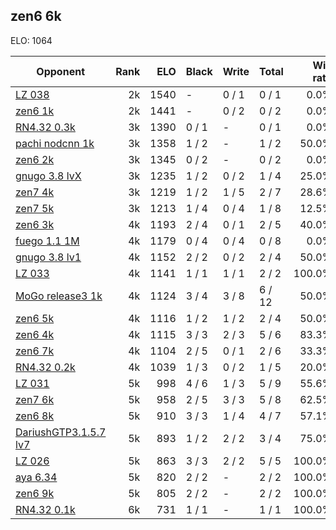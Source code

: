 ## zen6 6k ##

ELO: 1064

Opponent | Rank | ELO | Black | Write | Total | Win rate
---------|-----:|----:|-------|-------|-------|-------:
[LZ 038](LZ%20038.md) | 2k | 1540 | - | 0 / 1 | 0 / 1 | 0.0%
[zen6 1k](zen6%201k.md) | 2k | 1441 | - | 0 / 2 | 0 / 2 | 0.0%
[RN4.32 0.3k](RN4.32%200.3k.md) | 3k | 1390 | 0 / 1 | - | 0 / 1 | 0.0%
[pachi nodcnn 1k](pachi%20nodcnn%201k.md) | 3k | 1358 | 1 / 2 | - | 1 / 2 | 50.0%
[zen6 2k](zen6%202k.md) | 3k | 1345 | 0 / 2 | - | 0 / 2 | 0.0%
[gnugo 3.8 lvX](gnugo%203.8%20lvX.md) | 3k | 1235 | 1 / 2 | 0 / 2 | 1 / 4 | 25.0%
[zen7 4k](zen7%204k.md) | 3k | 1219 | 1 / 2 | 1 / 5 | 2 / 7 | 28.6%
[zen7 5k](zen7%205k.md) | 3k | 1213 | 1 / 4 | 0 / 4 | 1 / 8 | 12.5%
[zen6 3k](zen6%203k.md) | 4k | 1193 | 2 / 4 | 0 / 1 | 2 / 5 | 40.0%
[fuego 1.1 1M](fuego%201.1%201M.md) | 4k | 1179 | 0 / 4 | 0 / 4 | 0 / 8 | 0.0%
[gnugo 3.8 lv1](gnugo%203.8%20lv1.md) | 4k | 1152 | 2 / 2 | 0 / 2 | 2 / 4 | 50.0%
[LZ 033](LZ%20033.md) | 4k | 1141 | 1 / 1 | 1 / 1 | 2 / 2 | 100.0%
[MoGo release3 1k](MoGo%20release3%201k.md) | 4k | 1124 | 3 / 4 | 3 / 8 | 6 / 12 | 50.0%
[zen6 5k](zen6%205k.md) | 4k | 1116 | 1 / 2 | 1 / 2 | 2 / 4 | 50.0%
[zen6 4k](zen6%204k.md) | 4k | 1115 | 3 / 3 | 2 / 3 | 5 / 6 | 83.3%
[zen6 7k](zen6%207k.md) | 4k | 1104 | 2 / 5 | 0 / 1 | 2 / 6 | 33.3%
[RN4.32 0.2k](RN4.32%200.2k.md) | 4k | 1039 | 1 / 3 | 0 / 2 | 1 / 5 | 20.0%
[LZ 031](LZ%20031.md) | 5k | 998 | 4 / 6 | 1 / 3 | 5 / 9 | 55.6%
[zen7 6k](zen7%206k.md) | 5k | 958 | 2 / 5 | 3 / 3 | 5 / 8 | 62.5%
[zen6 8k](zen6%208k.md) | 5k | 910 | 3 / 3 | 1 / 4 | 4 / 7 | 57.1%
[DariushGTP3.1.5.7 lv7](DariushGTP3.1.5.7%20lv7.md) | 5k | 893 | 1 / 2 | 2 / 2 | 3 / 4 | 75.0%
[LZ 026](LZ%20026.md) | 5k | 863 | 3 / 3 | 2 / 2 | 5 / 5 | 100.0%
[aya 6.34](aya%206.34.md) | 5k | 820 | 2 / 2 | - | 2 / 2 | 100.0%
[zen6 9k](zen6%209k.md) | 5k | 805 | 2 / 2 | - | 2 / 2 | 100.0%
[RN4.32 0.1k](RN4.32%200.1k.md) | 6k | 731 | 1 / 1 | - | 1 / 1 | 100.0%
